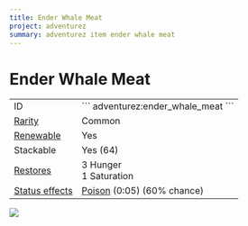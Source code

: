 ```yaml
---
title: Ender Whale Meat
project: adventurez
summary: adventurez item ender whale meat
---
```

# Ender Whale Meat
<div class="combi">
<div class="divthing">
<table class="tablething">
    <tbody>
        <tr>
            <td class="first-column">ID</td>
            <td class="second-column">
            ```
            adventurez:ender_whale_meat
            ```
            </td>
        </tr>
        <tr id="linear-top">
            <td class="first-column"><a href="https://minecraft.fandom.com/wiki/Rarity" target="_blank">Rarity</a></td>
            <td class="second-column">Common</td>
        </tr>
        <tr id="linear-top">
            <td class="first-column"><a href="https://minecraft.fandom.com/wiki/Renewable_resource" target="_blank">Renewable</a></td>
            <td class="second-column">Yes</td>
        </tr>
        <tr id="linear-top">
            <td class="first-column">Stackable</td>
            <td class="second-column">Yes (64)</td>
        </tr>
        <tr id="linear-top">
            <td class="first-column"><a href="https://minecraft.fandom.com/wiki/Food" target="_blank">Restores</a></td>
            <td class="second-column">3 Hunger<br>1 Saturation</td>
        </tr>
        <tr id="linear-top">
            <td class="first-column"><a href="https://minecraft.fandom.com/wiki/Effect" target="_blank">Status effects</a></td>
            <td class="second-column"><a href="https://minecraft.fandom.com/wiki/Poison" target="_blank">Poison</a> (0:05) (60% chance)</td>
        </tr>
    </tbody>
</table>
</div>
<div class="div-img-center">
<img src="/wiki/assets/adventurez/items/ender_whale_meat.png" loading="lazy" />
</div>
</div>